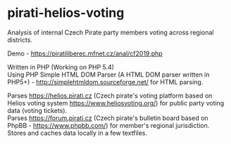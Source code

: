# pirati-helios-voting

Analysis of internal Czech Pirate party members voting across regional districts.

Demo - https://piratiliberec.mfnet.cz/anal/cf2019.php

Written in PHP (Working on PHP 5.4)<br/>
Using PHP Simple HTML DOM Parser (A HTML DOM parser written in PHP5+) - http://simplehtmldom.sourceforge.net/ for HTML parsing. 

Parses https://helios.pirati.cz (Czech pirate's voting platform based on Helios voting system https://www.heliosvoting.org/) for public party voting data (voting tickets).<br/>
Parses https://forum.pirati.cz (Czech pirate's bulletin board based on PhpBB - https://www.phpbb.com/) for member's regional jurisdiction.<br/>
Stores and caches data locally in a few textfiles.
